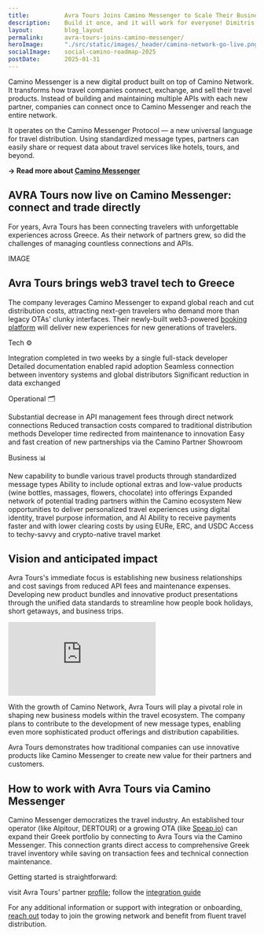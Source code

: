 ```yaml
---
title:          Avra Tours Joins Camino Messenger to Scale Their Business and Reduce Distribution Costs
description:    Build it once, and it will work for everyone! Dimitris Mylonas, Avra Tours
layout:         blog_layout
permalink:      avra-tours-joins-camino-messenger/
heroImage:      "./src/static/images/_header/camino-network-go-live.png"
socialImage:    social-camino-roadmap-2025
postDate:       2025-01-31
---
```


Camino Messenger is a new digital product built on top of Camino Network. It transforms how travel companies connect, exchange, and sell their travel products. Instead of building and maintaining multiple APIs with each new partner, companies can connect once to Camino Messenger and reach the entire network. 

It operates on the Camino Messenger Protocol — a new universal language for travel distribution. Using standardized message types, partners can easily share or request data about travel services like hotels, tours, and beyond.

**→ Read more about [Camino Messenger](https://camino.network/messenger/)**

## AVRA Tours now live on Camino Messenger: connect and trade directly

For years, Avra Tours has been connecting travelers with unforgettable experiences across Greece. As their network of partners grew, so did the challenges of managing countless connections and APIs.

IMAGE

## Avra Tours brings web3 travel tech to Greece

The company leverages Camino Messenger to expand global reach and cut distribution costs, attracting next-gen travelers who demand more than legacy OTAs' clunky interfaces. Their newly-built web3-powered [booking platform](https://www.notion.so/Avra-Tours-Joins-Camino-Messenger-to-Scale-Their-Business-and-Reduce-Distribution-Costs-1836ba184e67802ba50acb34a8fd784d?pvs=21) will deliver new experiences for new generations of travelers.

Tech ⚙️

Integration completed in two weeks by a single full-stack developer
Detailed documentation enabled rapid adoption
Seamless connection between inventory systems and global distributors
Significant reduction in data exchanged

Operational 🗂

Substantial decrease in API management fees through direct network connections
Reduced transaction costs compared to traditional distribution methods
Developer time redirected from maintenance to innovation
Easy and fast creation of new partnerships via the Camino Partner Showroom

Business 📊

New capability to bundle various travel products through standardized message types
Ability to include optional extras and low-value products (wine bottles, massages, flowers, chocolate) into offerings
Expanded network of potential trading partners within the Camino ecosystem
New opportunities to deliver personalized travel experiences using digital identity, travel purpose information, and AI
Ability to receive payments faster and with lower clearing costs by using EURe, ERC, and USDC
Access to techy-savvy and crypto-native travel market

## Vision and anticipated impact

Avra Tours's immediate focus is establishing new business relationships and cost savings from reduced API fees and maintenance expenses. Developing new product bundles and innovative product presentations through the unified data standards to streamline how people book holidays, short getaways, and business trips.

<div class="max-w-xl mx-auto">
    <div class="video-container">
        <iframe src="https://www.youtube-nocookie.com/embed/UC0cHuA2GmiQiznQBQCB4PJA" title="YouTube video player" frameborder="0" allow="accelerometer; autoplay; clipboard-write; encrypted-media; gyroscope; picture-in-picture" allowfullscreen></iframe>
    </div>
</div>

With the growth of Camino Network, Avra Tours will play a pivotal role in shaping new business models within the travel ecosystem. The company plans to contribute to the development of new message types, enabling even more sophisticated product offerings and distribution capabilities. 

Avra Tours demonstrates how traditional companies can use innovative products like Camino Messenger to create new value for their partners and customers.

## How to work with Avra Tours via Camino Messenger

Camino Messenger democratizes the travel industry. An established tour operator (like Alpitour, DERTOUR) or a growing OTA (like [Speap.io](http://speap.io/)) can expand their Greek portfolio by connecting to Avra Tours via the Camino Messenger. This connection grants direct access to comprehensive Greek travel inventory while saving on transaction fees and technical connection maintenance.

Getting started is straightforward:

visit Avra Tours' partner [profile](https://suite.camino.network/partners/AVRA%20Tours);
follow the [integration guide](https://docs.camino.network/camino-messenger/bot/)

For any additional information or support with integration or onboarding, <a href="https://outlook.office365.com/book/CaminoNetworkDeepDive1hourSamAnke@chain4travel.com/">reach out</a> today to join the growing network and benefit from fluent travel distribution.